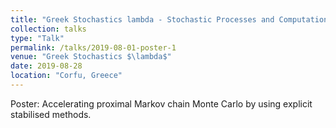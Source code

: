 ```yaml
---
title: "Greek Stochastics lambda - Stochastic Processes and Computation"
collection: talks
type: "Talk"
permalink: /talks/2019-08-01-poster-1
venue: "Greek Stochastics $\lambda$"
date: 2019-08-28
location: "Corfu, Greece"
---
```


Poster:  Accelerating proximal Markov chain Monte Carlo by using explicit stabilised methods.